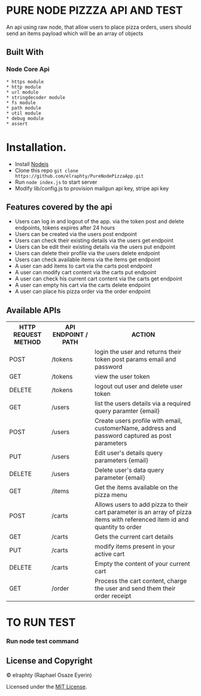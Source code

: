 # PURE NODE PIZZZA API AND TEST
An api using raw node, that allow users to place pizza orders, users should send an items payload which will be an array of objects

## Built With
  ### Node Core Api
    * https module
    * http module
    * url module 
    * stringdecoder module
    * fs module
    * path module
    * util module
    * debug module
    * assert

# Installation.
  * Install [Nodejs](https://nodejs.org/en/download/)
  * Clone this repo ``` git clone https://github.com/elraphty/PureNodePizzaApp.git ```
  * Run ```node index.js``` to start server
  * Modify lib/config.js to provision mailgun api key, stripe api key

## Features covered by the api
- Users can log in and logout of the app. via the token post and delete endpoints, tokens expires after 24 hours
- Users can be created via the users post endpoint
- Users can check their existing details via the users get endpoint
- Users can be edit their existing details via the users put endpoint
- Users can delete their profile via the users delete endpoint
- Users can check available items via the items get endpoint
- A user can add items to cart via the carts post endpoint 
- A user can modify cart content via the carts put endpoint
- A user can check his current cart content via the carts get endpoint
- A user can empty his cart via the carts delete endpoint
- A user can place his pizza order via the order endpoint

## Available APIs
<table>
  <tr>
      <th>HTTP REQUEST METHOD</th>
      <th>API ENDPOINT / PATH</th>
      <th>ACTION</th>
  </tr>
  <tr>
      <td>POST</td>
      <td>/tokens</td>
      <td>login the user and returns their token post params email and password</td>
  </tr> 
  <tr>
      <td>GET</td>
      <td>/tokens</td>
      <td>view the user token</td>
  </tr>
    <tr>
      <td>DELETE</td>
      <td>/tokens</td>
      <td>logout out user and delete user token</td>
  </tr>  
  <tr>
      <td>GET</td>
      <td>/users</td>
      <td>list the users details via a required query paramter {email}</td>
  </tr> 
  <tr>
      <td>POST</td>
      <td>/users</td>
      <td>Create users profile with email, customerName, address and password captured as post parameters</td>
  </tr>
  <tr>
    <td>PUT</td>
    <td>/users</td>
    <td>Edit user's details query parameters {email}</td>
  </tr>
  <tr>
      <td>DELETE</td>
      <td>/users</td>
      <td>Delete user's data query parameter {email}</td>
  </tr>
  <tr>
    <td>GET</td>
    <td>/items</td>
    <td>Get the items available on the pizza menu</td>
  </tr>
  <tr>
      <td>POST</td>
      <td>/carts</td>
      <td>Allows users to add pizza to their cart parameter is an array of pizza items with referenced item id and quantity to order</td>
  </tr>
  <tr>
      <td>GET</td>
      <td>/carts</td>
      <td>Gets the current cart details</td>
  </tr>
  <tr>
      <td>PUT</td>
      <td>/carts</td>
      <td>modify items present in your active cart</td>
  </tr>
  <tr>
      <td>DELETE</td>
      <td>/carts</td>
      <td>Empty the content of your current cart</td>
  </tr>
  <tr>
      <td>GET</td>
      <td>/order</td>
      <td>
      Process the cart content, charge the user and send them their order receipt</td>
  </tr>
</table>

# TO RUN TEST
### Run node test command

## License and Copyright
&copy; elraphty (Raphael Osaze Eyerin)

Licensed under the [MIT License](LICENSE). 